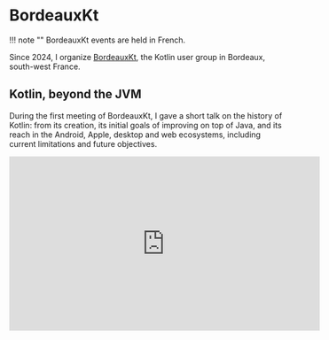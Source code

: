 # BordeauxKt

!!! note ""
    BordeauxKt events are held in French.

Since 2024, I organize [BordeauxKt](https://bordeauxkt.io/), the Kotlin user group in Bordeaux, south-west France.

## Kotlin, beyond the JVM

During the first meeting of BordeauxKt, I gave a short talk on the history of Kotlin: from its creation, its initial goals of improving on top of Java, and its reach in the Android, Apple, desktop and web ecosystems, including current limitations and future objectives.

<iframe width="560" height="315" src="https://www.youtube-nocookie.com/embed/PZWcDLomDS4?si=-KaY6_vvTvWQWQWt" title="YouTube video player" frameborder="0" allow="accelerometer; autoplay; clipboard-write; encrypted-media; gyroscope; picture-in-picture; web-share" referrerpolicy="strict-origin-when-cross-origin" allowfullscreen></iframe>
